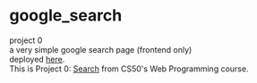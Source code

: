 # google_search
project 0 <br>
a very simple google search page (frontend only)
<br>
deployed [here](https://sawankshrma.github.io/google_search/).
<br>
This is Project 0: [Search](https://cs50.harvard.edu/web/2020/projects/0/search/) from CS50's Web Programming course.
